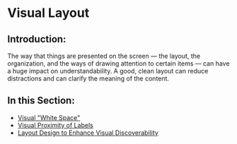 # Visual Layout

## Introduction:

The way that things are presented on the screen — the layout, the organization, and the ways of drawing attention to certain items — can have a huge impact on understandability. A good, clean layout can reduce distractions and can clarify the meaning of the content.

## In this Section:

- [Visual "White Space"](visual-white-space.md)
- [Visual Proximity of Labels](visual-proximity-of-labels.md)
- [Layout Design to Enhance Visual Discoverability](layout-design-to-enhance-visual-discoverability.md)
